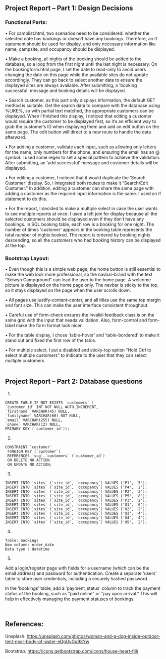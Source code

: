 ## Project Report – Part 1: Design Decisions

### **Functional Parts:**

• For camplist.html, two scenarios need to be considered: whether the selected date has bookings or doesn't have any bookings. Therefore, an If statement should be used for display, and only necessary information like name, campsite, and occupancy should be displayed.

• Make a booking, all nights of the booking should be added to the database, so a loop from the first night until the last night is necessary. On the bookingform.html page, I set the date to read-only to avoid users changing the date on this page while the available sites do not update accordingly. They can go back to select another date to ensure the displayed sites are always available. After submitting, a 'booking successful' message and booking details will be displayed.

• Search customer, as this part only displays information, the default GET method is suitable. Get the search data to compare with the database using %LIKE%, so with partial text matched, the appropriate customers can be displayed. When I finished this display, I noticed that editing a customer would require the customer to be displayed first, so it’s an efficient way to grab the customer’s ID when displaying them and add an edit button on the same page. The edit button will direct to a new route to handle the data afterward.

• For adding a customer, validate each input, such as allowing only letters for the name, only numbers for the phone, and ensuring the email has an @ symbol. I used some regex to set a special pattern to achieve the validation. After submitting, an 'add successful' message and customer details will be displayed.

• For editing a customer, I noticed that it would duplicate the ‘Search Customer’ display. So, I integrated both routes to make it “Search/Edit Customer.” In addition, editing a customer can share the same page with adding a customer as the required input information is the same. I used an If statement to do this.

• For the report, I decided to make a multiple select in case the user wants to see multiple reports at once. I used a left join for display because all the selected customers should be displayed even if they don’t have any bookings. In SQL booking table, each row is a booking for one night. The number of times 'customer' appears in the booking table represents the total number of nights booked. The report is ordered by booking nights descending, so all the customers who had booking history can be displayed at the top.


### **Bootstrap Layout:**

• Even though this is a simple web page, the home button is still essential to make the web look more professional, so the navbar-brand with the text “Selwyn Campground” can lead the user to the home page. A welcome picture is displayed on the home page only. The navbar is sticky to the top, so it stays displayed on the page when the user scrolls down.

• All pages use justify-content-center, and all titles use the same top margin and font size. This can make the user interface consistent throughout.

• Careful use of form-check ensures the invalid-feedback class is on the same grid with the input that needs validation. Also, form-control and form-label make the form format look nicer.

• For the table display, I chose 'table-hover' and 'table-bordered' to make it stand out and fixed the first row of the table.

• For multiple select, I put a disabled and sticky-top option “Hold Ctrl to select multiple customers” to indicate to the user that they can select multiple customers.
<br>
<br>

## Project Report – Part 2: Database questions

1.

```mysql
CREATE TABLE IF NOT EXISTS `customers` (
`customer_id` INT NOT NULL AUTO_INCREMENT,
`firstname` VARCHAR(45) NULL,
`familyname` VARCHAR(60) NOT NULL,
`email` VARCHAR(255) NULL,
`phone` VARCHAR(12) NULL,
PRIMARY KEY (`customer_id`));
```

2.

```mysql
CONSTRAINT `customer`
 FOREIGN KEY (`customer`)
 REFERENCES `scg`.`customers` (`customer_id`)
 ON DELETE NO ACTION
 ON UPDATE NO ACTION;
```

3.

```mysql
INSERT INTO `sites` (`site_id`, `occupancy`) VALUES ('P1', '5');
INSERT INTO `sites` (`site_id`, `occupancy`) VALUES ('P4', '2');
INSERT INTO `sites` (`site_id`, `occupancy`) VALUES ('P2', '3');
INSERT INTO `sites` (`site_id`, `occupancy`) VALUES ('P5', '8');
INSERT INTO `sites` (`site_id`, `occupancy`) VALUES ('P3', '2');
INSERT INTO `sites` (`site_id`, `occupancy`) VALUES ('U1', '6');
INSERT INTO `sites` (`site_id`, `occupancy`) VALUES ('U2', '2');
INSERT INTO `sites` (`site_id`, `occupancy`) VALUES ('U3', '4');
INSERT INTO `sites` (`site_id`, `occupancy`) VALUES ('U4', '4');
INSERT INTO `sites` (`site_id`, `occupancy`) VALUES ('U5', '2');
```

4.

```
Table: bookings 
New column: order_date 
Data type : datetime 
```

5.
<p>Add a login/register page with fields for a username (which can be the email address) and password for authentication. Create a separate 'users' table to store user credentials, including a securely hashed password.</p>
<p>In the 'bookings' table, add a 'payment_status' column to track the payment status of the booking, such as "paid online" or "pay upon arrival." This will help in effectively managing the payment statuses of bookings.</p>
<br>

## References: 

Unsplash. https://unsplash.com/photos/woman-and-a-dog-inside-outdoor-tent-near-body-of-water-eDgUyGu93Yw

Bootstrap. https://icons.getbootstrap.com/icons/house-heart-fill/